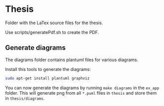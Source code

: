 # Thesis

Folder with the LaTex source files for the thesis.

Use scripts/generatePdf.sh to create the PDF.

## Generate diagrams

The diagrams folder contains plantuml files for various diagrams.
 
Install this tools to generate the diagrams:

```bash
sudo apt-get install plantuml graphviz
```

You can now generate the diagrams by running `make diagrams` in the `ex_app` folder.
This will generate png from all `*.puml` files in `thesis` and store them in `thesis/diagrams`. 

